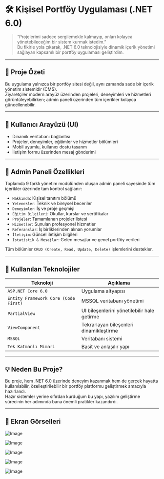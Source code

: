 # 🛠️ Kişisel Portföy Uygulaması (.NET 6.0)

> “Projelerimi sadece sergilemekle kalmayıp, onları kolayca yönetebileceğim bir sistem kurmak istedim.”  
Bu fikirle yola çıkarak, .NET 6.0 teknolojisiyle dinamik içerik yönetimi sağlayan kapsamlı bir portföy uygulaması geliştirdim.

---

## 📌 Proje Özeti

Bu uygulama yalnızca bir portföy sitesi değil, aynı zamanda sade bir içerik yönetim sistemidir (CMS).  
Ziyaretçiler modern arayüz üzerinden projeleri, deneyimleri ve hizmetleri görüntüleyebilirken; admin paneli üzerinden tüm içerikler kolayca güncellenebilir.

---

## 🎨 Kullanıcı Arayüzü (UI)

- Dinamik veritabanı bağlantısı
- Projeler, deneyimler, eğitimler ve hizmetler bölümleri
- Mobil uyumlu, kullanıcı dostu tasarım
- İletişim formu üzerinden mesaj gönderimi

---

## 🔐 Admin Paneli Özellikleri

Toplamda 9 farklı yönetim modülünden oluşan admin paneli sayesinde tüm içerikler üzerinde tam kontrol sağlanır:

- `Hakkımda`: Kişisel tanıtım bölümü
- `Yetenekler`: Teknik ve bireysel beceriler
- `Deneyimler`: İş ve proje geçmişi
- `Eğitim Bilgileri`: Okullar, kurslar ve sertifikalar
- `Projeler`: Tamamlanan projeler listesi
- `Hizmetler`: Sunulan profesyonel hizmetler
- `Referanslar`: İş birliklerinden alınan yorumlar
- `İletişim`: Güncel iletişim bilgileri
- `İstatistik & Mesajlar`: Gelen mesajlar ve genel portföy verileri

Tüm bölümler `CRUD (Create, Read, Update, Delete)` işlemlerini destekler.

---

## 🧰 Kullanılan Teknolojiler

| Teknoloji | Açıklama |
|----------|----------|
| `ASP.NET Core 6.0` | Uygulama altyapısı |
| `Entity Framework Core (Code First)` | MSSQL veritabanı yönetimi |
| `PartialView` | UI bileşenlerini yönetilebilir hale getirme |
| `ViewComponent` | Tekrarlayan bileşenleri dinamikleştirme |
| `MSSQL` | Veritabanı sistemi |
| `Tek Katmanlı Mimari` | Basit ve anlaşılır yapı |

---

## 💡 Neden Bu Proje?

Bu proje, hem .NET 6.0 üzerinde deneyim kazanmak hem de gerçek hayatta kullanılabilir, özelleştirilebilir bir portföy platformu geliştirmek amacıyla hazırlandı.  
Hazır sistemler yerine sıfırdan kurduğum bu yapı, yazılım geliştirme sürecinin her adımında bana önemli pratikler kazandırdı.

---

## 📸 Ekran Görselleri

![Image](https://github.com/user-attachments/assets/32bf7ce8-bb2d-4795-824a-f66b42cfd810)

![Image](https://github.com/user-attachments/assets/d4b7b2b4-08ba-44dd-8633-95f0038a2c9b)

![Image](https://github.com/user-attachments/assets/bd5e42fa-c7b2-42d6-8c2b-b8b8f9665790)

![Image](https://github.com/user-attachments/assets/27dd4cf6-dd3e-4647-b6eb-b1698450e166)

![Image](https://github.com/user-attachments/assets/d8f69d0e-2b8d-4232-be55-c8d66646d989)





